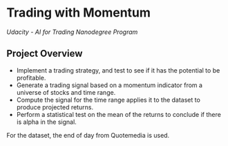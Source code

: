 # Trading with Momentum
*Udacity - AI for Trading Nanodegree Program*

## Project Overview
* Implement a trading strategy, and test to see if it has the potential to be profitable. 
* Generate a trading signal based on a momentum indicator from a universe of stocks and time range. 
* Compute the signal for the time range applies it to the dataset to produce projected returns. 
* Perform a statistical test on the mean of the returns to conclude if there is alpha in the signal. 

For the dataset, the end of day from Quotemedia is used.
